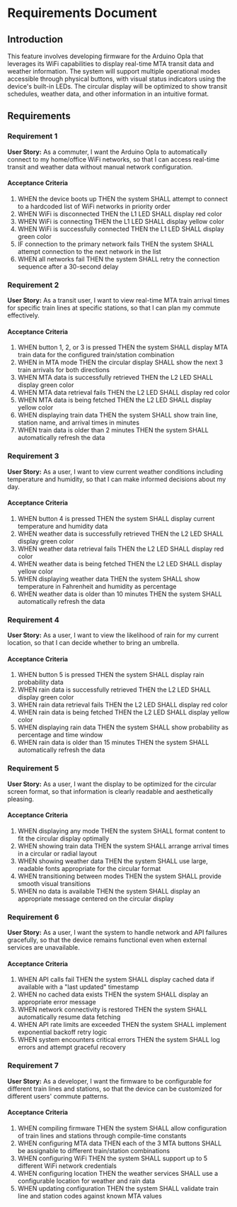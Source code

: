 # Requirements Document

## Introduction

This feature involves developing firmware for the Arduino Opla that leverages its WiFi capabilities to display real-time MTA transit data and weather information. The system will support multiple operational modes accessible through physical buttons, with visual status indicators using the device's built-in LEDs. The circular display will be optimized to show transit schedules, weather data, and other information in an intuitive format.

## Requirements

### Requirement 1

**User Story:** As a commuter, I want the Arduino Opla to automatically connect to my home/office WiFi networks, so that I can access real-time transit and weather data without manual network configuration.

#### Acceptance Criteria

1. WHEN the device boots up THEN the system SHALL attempt to connect to a hardcoded list of WiFi networks in priority order
2. WHEN WiFi is disconnected THEN the L1 LED SHALL display red color
3. WHEN WiFi is connecting THEN the L1 LED SHALL display yellow color  
4. WHEN WiFi is successfully connected THEN the L1 LED SHALL display green color
5. IF connection to the primary network fails THEN the system SHALL attempt connection to the next network in the list
6. WHEN all networks fail THEN the system SHALL retry the connection sequence after a 30-second delay

### Requirement 2

**User Story:** As a transit user, I want to view real-time MTA train arrival times for specific train lines at specific stations, so that I can plan my commute effectively.

#### Acceptance Criteria

1. WHEN button 1, 2, or 3 is pressed THEN the system SHALL display MTA train data for the configured train/station combination
2. WHEN in MTA mode THEN the circular display SHALL show the next 3 train arrivals for both directions
3. WHEN MTA data is successfully retrieved THEN the L2 LED SHALL display green color
4. WHEN MTA data retrieval fails THEN the L2 LED SHALL display red color
5. WHEN MTA data is being fetched THEN the L2 LED SHALL display yellow color
6. WHEN displaying train data THEN the system SHALL show train line, station name, and arrival times in minutes
7. WHEN train data is older than 2 minutes THEN the system SHALL automatically refresh the data

### Requirement 3

**User Story:** As a user, I want to view current weather conditions including temperature and humidity, so that I can make informed decisions about my day.

#### Acceptance Criteria

1. WHEN button 4 is pressed THEN the system SHALL display current temperature and humidity data
2. WHEN weather data is successfully retrieved THEN the L2 LED SHALL display green color
3. WHEN weather data retrieval fails THEN the L2 LED SHALL display red color
4. WHEN weather data is being fetched THEN the L2 LED SHALL display yellow color
5. WHEN displaying weather data THEN the system SHALL show temperature in Fahrenheit and humidity as percentage
6. WHEN weather data is older than 10 minutes THEN the system SHALL automatically refresh the data

### Requirement 4

**User Story:** As a user, I want to view the likelihood of rain for my current location, so that I can decide whether to bring an umbrella.

#### Acceptance Criteria

1. WHEN button 5 is pressed THEN the system SHALL display rain probability data
2. WHEN rain data is successfully retrieved THEN the L2 LED SHALL display green color
3. WHEN rain data retrieval fails THEN the L2 LED SHALL display red color
4. WHEN rain data is being fetched THEN the L2 LED SHALL display yellow color
5. WHEN displaying rain data THEN the system SHALL show probability as percentage and time window
6. WHEN rain data is older than 15 minutes THEN the system SHALL automatically refresh the data

### Requirement 5

**User Story:** As a user, I want the display to be optimized for the circular screen format, so that information is clearly readable and aesthetically pleasing.

#### Acceptance Criteria

1. WHEN displaying any mode THEN the system SHALL format content to fit the circular display optimally
2. WHEN showing train data THEN the system SHALL arrange arrival times in a circular or radial layout
3. WHEN showing weather data THEN the system SHALL use large, readable fonts appropriate for the circular format
4. WHEN transitioning between modes THEN the system SHALL provide smooth visual transitions
5. WHEN no data is available THEN the system SHALL display an appropriate message centered on the circular display

### Requirement 6

**User Story:** As a user, I want the system to handle network and API failures gracefully, so that the device remains functional even when external services are unavailable.

#### Acceptance Criteria

1. WHEN API calls fail THEN the system SHALL display cached data if available with a "last updated" timestamp
2. WHEN no cached data exists THEN the system SHALL display an appropriate error message
3. WHEN network connectivity is restored THEN the system SHALL automatically resume data fetching
4. WHEN API rate limits are exceeded THEN the system SHALL implement exponential backoff retry logic
5. WHEN system encounters critical errors THEN the system SHALL log errors and attempt graceful recovery

### Requirement 7

**User Story:** As a developer, I want the firmware to be configurable for different train lines and stations, so that the device can be customized for different users' commute patterns.

#### Acceptance Criteria

1. WHEN compiling firmware THEN the system SHALL allow configuration of train lines and stations through compile-time constants
2. WHEN configuring MTA data THEN each of the 3 MTA buttons SHALL be assignable to different train/station combinations
3. WHEN configuring WiFi THEN the system SHALL support up to 5 different WiFi network credentials
4. WHEN configuring location THEN the weather services SHALL use a configurable location for weather and rain data
5. WHEN updating configuration THEN the system SHALL validate train line and station codes against known MTA values